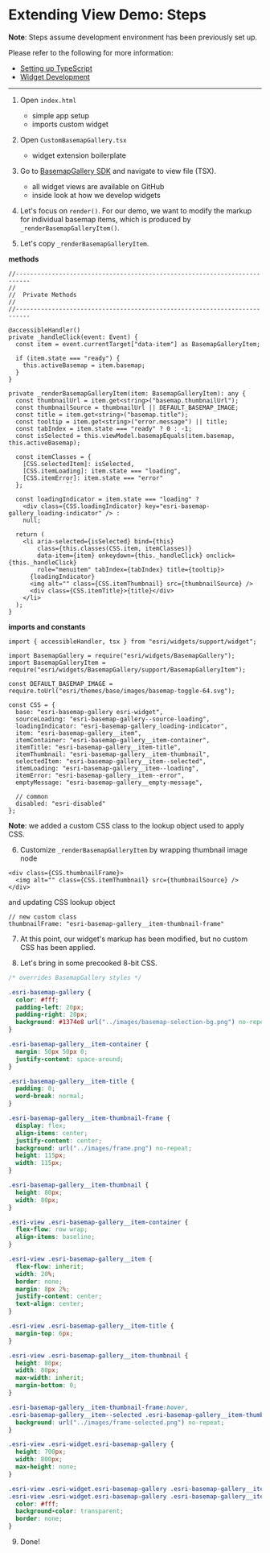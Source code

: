 # Extending View Demo: Steps

**Note**: Steps assume development environment has been previously set up.

Please refer to the following for more information:

- [Setting up TypeScript](https://developers.arcgis.com/javascript/latest/guide/typescript-setup/index.html)
- [Widget Development](https://developers.arcgis.com/javascript/latest/guide/custom-widget/index.html)
____________

1. Open `index.html`
    - simple app setup
    - imports custom widget

2. Open `CustomBasemapGallery.tsx`
    - widget extension boilerplate

3. Go to [BasemapGallery SDK](https://developers.arcgis.com/javascript/latest/api-reference/esri-widgets-BasemapGallery.html) and navigate to view file (TSX).
    - all widget views are available on GitHub
    - inside look at how we develop widgets

4. Let's focus on `render()`. For our demo, we want to modify the markup for individual basemap items, which is produced by `_renderBasemapGalleryItem()`.

5. Let's copy `_renderBasemapGalleryItem`.

  **methods**

  ```tsx
  //--------------------------------------------------------------------------
  //
  //  Private Methods
  //
  //--------------------------------------------------------------------------

  @accessibleHandler()
  private _handleClick(event: Event) {
    const item = event.currentTarget["data-item"] as BasemapGalleryItem;

    if (item.state === "ready") {
      this.activeBasemap = item.basemap;
    }
  }

  private _renderBasemapGalleryItem(item: BasemapGalleryItem): any {
    const thumbnailUrl = item.get<string>("basemap.thumbnailUrl");
    const thumbnailSource = thumbnailUrl || DEFAULT_BASEMAP_IMAGE;
    const title = item.get<string>("basemap.title");
    const tooltip = item.get<string>("error.message") || title;
    const tabIndex = item.state === "ready" ? 0 : -1;
    const isSelected = this.viewModel.basemapEquals(item.basemap, this.activeBasemap);

    const itemClasses = {
      [CSS.selectedItem]: isSelected,
      [CSS.itemLoading]: item.state === "loading",
      [CSS.itemError]: item.state === "error"
    };            ``

    const loadingIndicator = item.state === "loading" ?
      <div class={CSS.loadingIndicator} key="esri-basemap-gallery_loading-indicator" /> :
      null;

    return (
      <li aria-selected={isSelected} bind={this} 
          class={this.classes(CSS.item, itemClasses)}
          data-item={item} onkeydown={this._handleClick} onclick={this._handleClick}
          role="menuitem" tabIndex={tabIndex} title={tooltip}>
        {loadingIndicator}
        <img alt="" class={CSS.itemThumbnail} src={thumbnailSource} />
        <div class={CSS.itemTitle}>{title}</div>
      </li>
    );
  }
  ```

  **imports and constants**

  ```tsx
  import { accessibleHandler, tsx } from "esri/widgets/support/widget";

  import BasemapGallery = require("esri/widgets/BasemapGallery");
  import BasemapGalleryItem = require("esri/widgets/BasemapGallery/support/BasemapGalleryItem");

  const DEFAULT_BASEMAP_IMAGE = require.toUrl("esri/themes/base/images/basemap-toggle-64.svg");

  const CSS = {
    base: "esri-basemap-gallery esri-widget",
    sourceLoading: "esri-basemap-gallery--source-loading",
    loadingIndicator: "esri-basemap-gallery_loading-indicator",
    item: "esri-basemap-gallery__item",
    itemContainer: "esri-basemap-gallery__item-container",
    itemTitle: "esri-basemap-gallery__item-title",
    itemThumbnail: "esri-basemap-gallery__item-thumbnail",
    selectedItem: "esri-basemap-gallery__item--selected",
    itemLoading: "esri-basemap-gallery__item--loading",
    itemError: "esri-basemap-gallery__item--error",
    emptyMessage: "esri-basemap-gallery__empty-message",

    // common
    disabled: "esri-disabled"
  };
  ```

  **Note**: we added a custom CSS class to the lookup object used to apply CSS.

6. Customize `_renderBasemapGalleryItem` by wrapping thumbnail image node

  ```tsx
  <div class={CSS.thumbnailFrame}>
    <img alt="" class={CSS.itemThumbnail} src={thumbnailSource} />
  </div>
  ```

  and updating CSS lookup object

  ```tsx
  // new custom class
  thumbnailFrame: "esri-basemap-gallery__item-thumbnail-frame"
  ```

7. At this point, our widget's markup has been modified, but no custom CSS has been applied.

8. Let's bring in some precooked 8-bit CSS.

  ```css
  /* overrides BasemapGallery styles */
  
  .esri-basemap-gallery {
    color: #fff;
    padding-left: 20px;
    padding-right: 20px;
    background: #1374e8 url("../images/basemap-selection-bg.png") no-repeat;
  }
  
  .esri-basemap-gallery__item-container {
    margin: 50px 50px 0;
    justify-content: space-around;
  }
  
  .esri-basemap-gallery__item-title {
    padding: 0;
    word-break: normal;
  }
  
  .esri-basemap-gallery__item-thumbnail-frame {
    display: flex;
    align-items: center;
    justify-content: center;
    background: url("../images/frame.png") no-repeat;
    height: 115px;
    width: 115px;
  }
  
  .esri-basemap-gallery__item-thumbnail {
    height: 80px;
    width: 80px;
  }
  
  .esri-view .esri-basemap-gallery__item-container {
    flex-flow: row wrap;
    align-items: baseline;
  }
  
  .esri-view .esri-basemap-gallery__item {
    flex-flow: inherit;
    width: 20%;
    border: none;
    margin: 8px 2%;
    justify-content: center;
    text-align: center;
  }
  
  .esri-view .esri-basemap-gallery__item-title {
    margin-top: 6px;
  }
  
  .esri-view .esri-basemap-gallery__item-thumbnail {
    height: 80px;
    width: 80px;
    max-width: inherit;
    margin-bottom: 0;
  }
  
  .esri-basemap-gallery__item-thumbnail-frame:hover,
  .esri-basemap-gallery__item--selected .esri-basemap-gallery__item-thumbnail-frame {
    background: url("../images/frame-selected.png") no-repeat;
  }
  
  .esri-view .esri-widget.esri-basemap-gallery {
    height: 700px;
    width: 800px;
    max-height: none;
  }
  
  .esri-view .esri-widget.esri-basemap-gallery .esri-basemap-gallery__item,
  .esri-view .esri-widget.esri-basemap-gallery .esri-basemap-gallery__item-title {
    color: #fff;
    background-color: transparent;
    border: none;
  }
  ```

9. Done!
